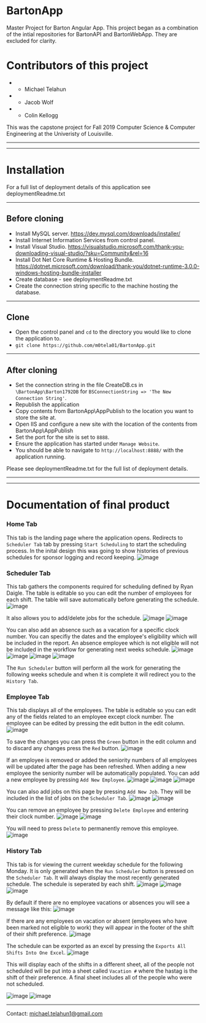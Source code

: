 # BartonApp
Master Project for Barton Angular App. This project began as a combination of the intial repositories for BartonAPI and BartonWebApp. They are excluded for clarity.


# Contributors of this project
- - Michael Telahun
- - Jacob Wolf
- - Colin Kellogg


This was the capstone project for Fall 2019 Computer Science & Computer Engineering at the Univeristy of Louisville.
_____________________________________________________________________________
_____________________________________________________________________________

# Installation
For a full list of deployment details of this application see deploymentReadme.txt

_____________________________________________________________________________
## Before cloning
- Install MySQL server. https://dev.mysql.com/downloads/installer/
- Install Internet Information Services from control panel.
- Install Visual Studio. https://visualstudio.microsoft.com/thank-you-downloading-visual-studio/?sku=Community&rel=16
- Install Dot Net Core Runtime & Hosting Bundle. https://dotnet.microsoft.com/download/thank-you/dotnet-runtime-3.0.0-windows-hosting-bundle-installer
- Create database - see deploymentReadme.txt
- Create the connection string specific to the machine hosting the database.
_____________________________________________________________________________
## Clone
- Open the control panel and `cd` to the directory you would like to clone the application to.
- ```git clone https://github.com/m0tela01/BartonApp.git```
_____________________________________________________________________________
## After cloning
- Set the connection string in the file CreateDB.cs in `\BartonApp\Barton1792DB` for `BSConnectionString => 'The New Connection String'`.
- Republish the application
- Copy contents from BartonApp\AppPublish to the location you want to store the site at.
- Open IIS and configure a new site with the location of the contents from BartonApp\AppPublish
- Set the port for the site is set to `8888`.
- Ensure the application has started under `Manage Website`.
- You should be able to navigate to `http://localhost:8888/` with the application running.


Please see deploymentReadme.txt for the full list of deployment details.
_____________________________________________________________________________
_____________________________________________________________________________

# Documentation of final product
### Home Tab
This tab is the landing page where the application opens. Redirects to `Scheduler Tab` tab by pressing `Start Scheduling` to start the scheduling process. In the inital design this was going to show histories of previous schedules for sponsor logging and record keeping.
![image](https://user-images.githubusercontent.com/43968309/70368826-c6973b80-187d-11ea-8ef1-e56d357d5650.png)

### Scheduler Tab
This tab gathers the components required for scheduling defined by Ryan Daigle. The table is editable so you can edit the number of employees for each shift. The table will save automatically before generating the schedule.
![image](https://user-images.githubusercontent.com/43968309/70368874-65239c80-187e-11ea-9b21-d4adb99f53df.png)

It also allows you to add/delete jobs for the schedule.
![image](https://user-images.githubusercontent.com/43968309/70368923-1e827200-187f-11ea-8929-10a869dfc1bd.png)
![image](https://user-images.githubusercontent.com/43968309/70368931-32c66f00-187f-11ea-8991-a3ca2dba1d14.png)

You can also add an absence such as a vacation for a specific clock number. You can specifiy the dates and the employee's eligibility  which will be included in the report. An absence employee which is not eligible will not be included in the workflow for generating next weeks schedule.
![image](https://user-images.githubusercontent.com/43968309/70368938-83d66300-187f-11ea-9f45-56436bf444e3.png)
![image](https://user-images.githubusercontent.com/43968309/70368944-a5cfe580-187f-11ea-98b3-da595269511a.png)
![image](https://user-images.githubusercontent.com/43968309/70368947-bc763c80-187f-11ea-88b1-39803cb20fe4.png)
![image](https://user-images.githubusercontent.com/43968309/70368967-05c68c00-1880-11ea-8885-a6ad6fc376df.png)

The `Run Scheduler` button will perform all the work for generating the following weeks schedule and when it is complete it will redirect you to the `History Tab`.
### Employee Tab
This tab displays all of the employees. The table is editable so you can edit any of the fields related to an employee except clock number. The employee can be edited by pressing the edit button in the edit column.
![image](https://user-images.githubusercontent.com/43968309/70369057-7ae69100-1881-11ea-97ba-a5b8ebd7297c.png)

To save the changes you can press the `Green` button in the edit column and to discard any changes press the `Red` button. ![image](https://user-images.githubusercontent.com/43968309/70369071-bb460f00-1881-11ea-9f94-a7e391337bea.png)

If an employee is removed or added the seniority numbers of all employees will be updated after the page has been refreshed. When adding a new employee the seniority number will be automatically populated.
You can add a new employee by pressing `Add New Employee`.
![image](https://user-images.githubusercontent.com/43968309/70369093-11b34d80-1882-11ea-9154-799d173653cf.png)
![image](https://user-images.githubusercontent.com/43968309/70369106-46bfa000-1882-11ea-87d7-d6f7c9bdaa81.png)
![image](https://user-images.githubusercontent.com/43968309/70369115-62c34180-1882-11ea-8ead-d3eb9e173796.png)

You can also add jobs on this page by pressing `Add New Job`. They will be included in the list of jobs on the `Scheduler Tab`.
![image](https://user-images.githubusercontent.com/43968309/70369126-78386b80-1882-11ea-8729-382abbf0f5f9.png)
![image](https://user-images.githubusercontent.com/43968309/70369134-97cf9400-1882-11ea-8b06-b3a64ecd48a1.png)

You can remove an employee by pressing `Delete Employee` and entering their clock number.
![image](https://user-images.githubusercontent.com/43968309/70369151-c77e9c00-1882-11ea-8c75-71a6c4f05ff2.png)
![image](https://user-images.githubusercontent.com/43968309/70369198-90f55100-1883-11ea-9fba-fa91a2e5f2e2.png)

You will need to press `Delete` to permanently remove this employee.
![image](https://user-images.githubusercontent.com/43968309/70369167-f3018680-1882-11ea-9acf-97704c274eb9.png)

### History Tab
This tab is for viewing the current weekday schedule for the following Monday. It is only generated when the `Run Scheduler` button is pressed on the `Scheduler Tab`. It will always display the most recently generated schedule. The schedule is seperated by each shift.
![image](https://user-images.githubusercontent.com/43968309/70369259-550ebb80-1884-11ea-8e4e-5855269d1499.png)
![image](https://user-images.githubusercontent.com/43968309/70369271-7b345b80-1884-11ea-8b0c-2e4aeb529fbf.png)
![image](https://user-images.githubusercontent.com/43968309/70369278-8ab3a480-1884-11ea-94ff-3ef645d9789c.png)

By default if there are no employee vacations or absences you will see a message like this: ![image](https://user-images.githubusercontent.com/43968309/70369228-ef223400-1883-11ea-8eff-84f01b0ef701.png)

If there are any employees on vacation or absent (employees who have been marked not eligible to work) they will appear in the footer of the shift of their shift preference.
![image](https://user-images.githubusercontent.com/43968309/70369292-d5cdb780-1884-11ea-8d7c-23fcf4cb70c1.png)

The schedule can be exported as an excel by pressing the `Exports All Shifts Into One Excel`. 
![image](https://user-images.githubusercontent.com/43968309/70369319-79b76300-1885-11ea-939e-4da0f760c820.png)

This will display each of the shifts in a different sheet, all of the people not scheduled will be put into a sheet called `Vacation #` where the hastag is the shift of their preference. A final sheet includes all of the people who were not scheduled.

![image](https://user-images.githubusercontent.com/43968309/70369349-e0d51780-1885-11ea-8225-a47bbadc3a47.png)
![image](https://user-images.githubusercontent.com/43968309/70369361-03ffc700-1886-11ea-82f7-a5e1fa34f13f.png)

_____________________________________________________________________________
Contact: michael.telahun1@gmail.com
